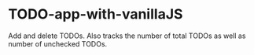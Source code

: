 # TODO-app-with-vanillaJS
Add and delete TODOs. Also tracks the number of total TODOs as well as number of unchecked TODOs.
